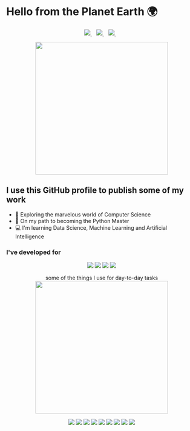 <!--
**temurchichua/temurchichua** is a ✨ _special_ ✨ repository because its `README.md` (this file) appears on your GitHub profile.
-->

# Hello from the Planet Earth 🌍
<p align='center'>
  
 <a href="https://www.linkedin.com/in/temur-chichua-477ba0200/">
    <img src="https://img.shields.io/badge/linkedin-%230077B5.svg?&style=for-the-badge&logo=linkedin&logoColor=white" />
  </a>&nbsp;&nbsp;
  <a href="contact@temurchichua.com">
    <img src="https://img.shields.io/badge/Gmail-D14836?style=for-the-badge&logo=gmail&logoColor=white" />        
  </a>&nbsp;&nbsp;
    <a href="https://play.google.com/store/apps/developer?id=CyberGang">
    <img src="https://img.shields.io/badge/Google_Play-414141?style=for-the-badge&logo=google-play&logoColor=white" />        
  </a>&nbsp;&nbsp;
</p>

<p align='center'>
  <img src="https://github-readme-stats.vercel.app/api?username=temurchichua&show_icons=true&count_private=true&theme=synthwave" width="350"></a>
</p>


## I use this GitHub profile to publish some of my work
- 🔭 Exploring the marvelous world of Computer Science 
- 🐍 On my path to becoming the Python Master 
- 💻 I'm learning Data Science, Machine Learning and Artificial Intelligence


### I've developed for
<p align='center'>
<img src="https://img.shields.io/badge/Android-3DDC84?style=for-the-badge&logo=android&logoColor=white" />
<img src="https://img.shields.io/badge/iOS-000000?style=for-the-badge&logo=ios&logoColor=white" />
<img src="https://img.shields.io/badge/Windows-0078D6?style=for-the-badge&logo=windows&logoColor=white" />
<img src="https://img.shields.io/badge/Linux-FCC624?style=for-the-badge&logo=linux&logoColor=black" />
</p>


<p align='center'>
  some of the things I use for day-to-day tasks <br/>
  <img src="https://github-readme-stats.vercel.app/api/top-langs/?username=temurchichua&layout=compact&theme=synthwave)" width="350"></a>
</p>

<p align='center'>
  <img src="https://img.shields.io/badge/Python-3776AB?style=for-the-badge&logo=python&logoColor=white" />
  <img src="https://img.shields.io/badge/HTML-239120?style=for-the-badge&logo=html5&logoColor=white" />
  <img src="https://img.shields.io/badge/CSS3-1572B6?style=for-the-badge&logo=css3&logoColor=white" />
  <img src="https://img.shields.io/badge/JavaScript-F7DF1E?style=for-the-badge&logo=javascript&logoColor=black" />
  <img src="https://img.shields.io/badge/React-20232A?style=for-the-badge&logo=react&logoColor=61DAFB" />
  <img src="https://img.shields.io/badge/React_Native-20232A?style=for-the-badge&logo=react&logoColor=61DAFB" />
  <img src="https://img.shields.io/badge/Flask-000000?style=for-the-badge&logo=flask&logoColor=white" />
  <img src="https://img.shields.io/badge/PostgreSQL-316192?style=for-the-badge&logo=postgresql&logoColor=white" />
  <img src="https://img.shields.io/badge/C-00599C?style=for-the-badge&logo=c&logoColor=white" />
</p>
